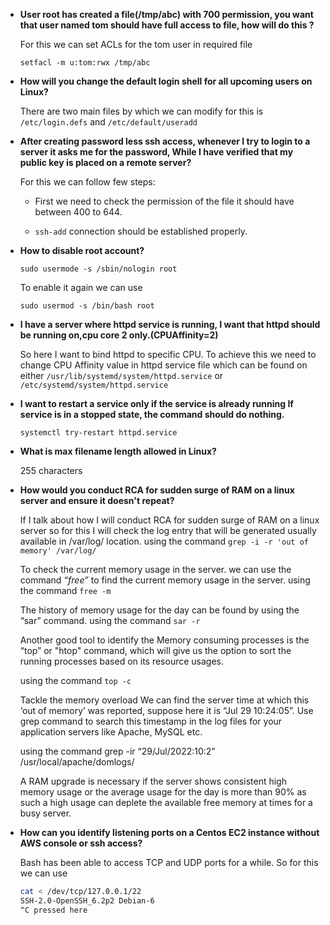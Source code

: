 - **User root has created a file(/tmp/abc) with 700 permission, you want that user named tom should have full access to file, how will do this ?**

    For this we can set ACLs for the tom user in required file

    ```setfacl -m u:tom:rwx /tmp/abc```

- **How will you change the default login shell for all upcoming users on Linux?**

    There are two main files by which we can modify for this is ```/etc/login.defs``` and ```/etc/default/useradd```

- **After creating password less ssh access, whenever I try to login to a server it asks me for the password, While I have verified that my public key is placed on a remote server?**

    For this we can follow few steps:


    - First we need to check the permission of the file it should have between 400 to 644.

    - ```ssh-add``` connection should be established properly.

- **How to disable root account?**

    ```sudo usermode -s /sbin/nologin root```
    
    To enable it again we can use

    ```sudo usermod -s /bin/bash root``` 

- **I have a server where httpd service is running, I want that httpd should be running on,cpu core 2 only.(CPUAffinity=2)**

    So here I want to bind httpd to specific CPU. To achieve this we need to change CPU Affinity value in httpd service file which can be found on either ```/usr/lib/systemd/system/httpd.service``` or ```/etc/systemd/system/httpd.service```

- **I want to restart a service only if the service is already running If service is in a stopped state, the command should do nothing.**

    ```systemctl try-restart httpd.service```

- **What is max filename length allowed in Linux?**

    255 characters

- **How would you conduct RCA for sudden surge of RAM on a linux server and ensure it doesn't repeat?**

    If I talk about how I will conduct RCA for sudden surge of RAM on a linux server so for this I will check the log entry that will be generated usually available in /var/log/ location. 
    using the command ```grep -i -r 'out of memory' /var/log/```

    To check the current memory usage in the server. we can use the command *“free”* to find the current memory usage in the server.
    using the command ```free -m```

    The history of memory usage for the day can be found by using the “sar” command.
    using the command ```sar -r```

    Another good tool to identify the Memory consuming processes is the “top” or "htop" command, 
    which will give us the option to sort the running processes based on its resource usages.

    using the command ```top -c```

    Tackle the memory overload
    We can find the server time at which this ‘out of memory’ was reported, suppose here it is “Jul 29 10:24:05”. 
    Use grep command to search this timestamp in the log files for your application servers like Apache, MySQL etc.

    using the command grep  -ir “29/Jul/2022:10:2”  /usr/local/apache/domlogs/

    A RAM upgrade is necessary if the server shows consistent high memory usage or the average usage for the day is more than 90% as such a high usage can deplete the available free memory at times for a busy server.

- **How can you identify listening ports on a Centos EC2 instance without AWS console or ssh access?**

    Bash has been able to access TCP and UDP ports for a while.
    So for this we can use
    ```bash
    cat < /dev/tcp/127.0.0.1/22
    SSH-2.0-OpenSSH_6.2p2 Debian-6
    ^C pressed here
    ```



